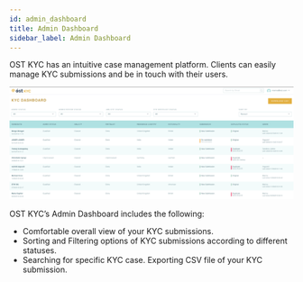 ```yaml
---
id: admin_dashboard
title: Admin Dashboard
sidebar_label: Admin Dashboard
---
```


OST KYC has an intuitive case management platform. Clients can easily manage KYC submissions and be in touch with their users. 

![](/kyc/docs/assets/3.png)

OST KYC’s Admin Dashboard includes the following:

* Comfortable overall view of your KYC submissions. 
* Sorting and Filtering options of  KYC submissions according to different statuses. 
* Searching for specific KYC case. 
Exporting CSV file of your KYC submission.
